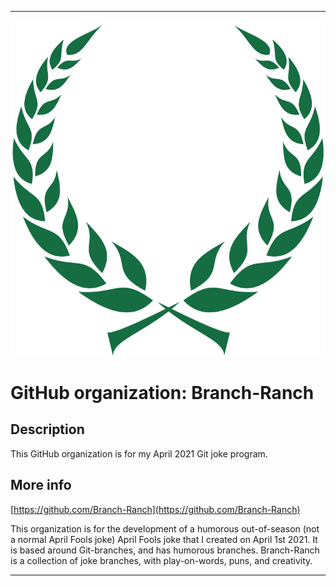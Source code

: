   
***

![BranchOlive.png failed to load. The file may be missing or corrupt. Check the file path for errors first.](/AdditionalInfo/1/Branch-Ranch/BranchOlive.png)

# GitHub organization: Branch-Ranch

## Description

This GitHub organization is for my April 2021 Git joke program.

## More info

[https://github.com/Branch-Ranch](https://github.com/Branch-Ranch)

This organization is for the development of a humorous out-of-season (not a normal April Fools joke) April Fools joke that I created on April 1st 2021. It is based around Git-branches, and has humorous branches. Branch-Ranch is a collection of joke branches, with play-on-words, puns, and creativity.

***
